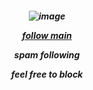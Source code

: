 <h5 align="center"


![image](https://github.com/user-attachments/assets/9cfc2ee3-86ac-4663-a3cb-73587fbc99fe)


[follow main](https://github.com/marikinonline4)


spam following

feel free to block 


